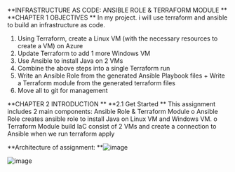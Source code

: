 **INFRASTRUCTURE AS CODE: ANSIBLE ROLE & TERRAFORM MODULE
**
**CHAPTER 1 	OBJECTIVES
**
In my project. i will use terraform and ansible to build an infrastructure as code.
  1.	Using Terraform, create a Linux VM (with the necessary resources to create a VM) on Azure
  2.	Update Terraform to add 1 more Windows VM
  3.	Use Ansible to install Java on 2 VMs 
  4.	Combine the above steps into a single Terraform run
  5.	Write an Ansible Role from the generated Ansible Playbook files + Write a Terraform module from the generated terraform files
  6.	Move all to git for management

**CHAPTER 2 	INTRODUCTION 
**
**2.1	Get Started
**
This assignment includes 2 main components: Ansible Role & Terraform Module
  o	Ansible Role creates ansible role to install Java on Linux VM and Windows VM.
  o	Terraform Module build IaC consist of 2 VMs and create a connection to Ansible when we run terraform apply

**Architecture of assignment:
**![image](https://user-images.githubusercontent.com/98753976/160995239-f572b8f7-6aa1-4b79-baec-43e437f2dc8f.png)

![image](https://user-images.githubusercontent.com/98753976/160995349-ee3e46cd-ad73-4db0-8a93-adef0945c845.png)

